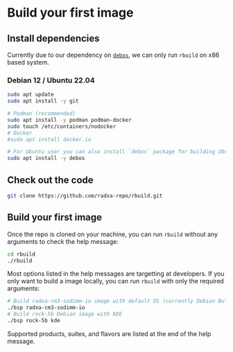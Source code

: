 # Build your first image

## Install dependencies

Currently due to our dependency on [`debos`](https://github.com/go-debos/debos/issues/363), we can only run `rbuild` on x86 based system.

### Debian 12 / Ubuntu 22.04

```bash
sudo apt update
sudo apt install -y git

# Podman (recommended)
sudo apt install -y podman podman-docker
sudo touch /etc/containers/nodocker
# Docker
#sudo apt install docker.io

# For Ubuntu user you can also install `debos` package for building Ubuntu image
sudo apt install -y debos
```

## Check out the code

```bash
git clone https://github.com/radxa-repo/rbuild.git
```

## Build your first image

Once the repo is cloned on your machine, you can run `rbuild` without any arguments to check the help message:

```bash
cd rbuild
./rbuild
```

Most options listed in the help messages are targetting at developers. If you only want to build a image locally, you can run `rbuild` with only the required arguments:

```bash
# Build radxa-cm3-sodimm-io image with default OS (currently Debian Bullseye) and flavor (CLI)
./bsp radxa-cm3-sodimm-io
# Build rock-5b Debian image with KDE
./bsp rock-5b kde
```

Supported products, suites, and flavors are listed at the end of the help message.

